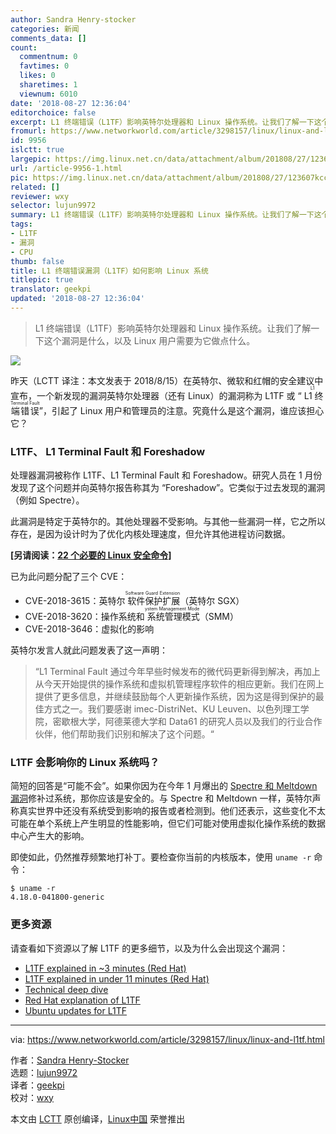 ```yaml
---
author: Sandra Henry-stocker
categories: 新闻
comments_data: []
count:
  commentnum: 0
  favtimes: 0
  likes: 0
  sharetimes: 1
  viewnum: 6010
date: '2018-08-27 12:36:04'
editorchoice: false
excerpt: L1 终端错误（L1TF）影响英特尔处理器和 Linux 操作系统。让我们了解一下这个漏洞是什么，以及 Linux 用户需要为它做点什么。
fromurl: https://www.networkworld.com/article/3298157/linux/linux-and-l1tf.html
id: 9956
islctt: true
largepic: https://img.linux.net.cn/data/attachment/album/201808/27/123607kcc0z80vz8qc7fjp.jpg
url: /article-9956-1.html
pic: https://img.linux.net.cn/data/attachment/album/201808/27/123607kcc0z80vz8qc7fjp.jpg.thumb.jpg
related: []
reviewer: wxy
selector: lujun9972
summary: L1 终端错误（L1TF）影响英特尔处理器和 Linux 操作系统。让我们了解一下这个漏洞是什么，以及 Linux 用户需要为它做点什么。
tags:
- L1TF
- 漏洞
- CPU
thumb: false
title: L1 终端错误漏洞（L1TF）如何影响 Linux 系统
titlepic: true
translator: geekpi
updated: '2018-08-27 12:36:04'
---
```



> 
> L1 终端错误（L1TF）影响英特尔处理器和 Linux 操作系统。让我们了解一下这个漏洞是什么，以及 Linux 用户需要为它做点什么。
> 
> 
> 


![](/data/attachment/album/201808/27/123607kcc0z80vz8qc7fjp.jpg)


昨天（LCTT 译注：本文发表于 2018/8/15）在英特尔、微软和红帽的安全建议中宣布，一个新发现的漏洞英特尔处理器（还有 Linux）的漏洞称为 L1TF 或 “<ruby> L1 终端错误 <rt>  L1 Terminal Fault </rt></ruby>”，引起了 Linux 用户和管理员的注意。究竟什么是这个漏洞，谁应该担心它？


### L1TF、 L1 Terminal Fault 和 Foreshadow


处理器漏洞被称作 L1TF、L1 Terminal Fault 和 Foreshadow。研究人员在 1 月份发现了这个问题并向英特尔报告称其为 “Foreshadow”。它类似于过去发现的漏洞（例如 Spectre）。


此漏洞是特定于英特尔的。其他处理器不受影响。与其他一些漏洞一样，它之所以存在，是因为设计时为了优化内核处理速度，但允许其他进程访问数据。


**[另请阅读：[22 个必要的 Linux 安全命令](https://www.networkworld.com/article/3272286/open-source-tools/22-essential-security-commands-for-linux.html)]**


已为此问题分配了三个 CVE：


* CVE-2018-3615：英特尔<ruby> 软件保护扩展 <rt>  Software Guard Extension </rt></ruby>（英特尔 SGX）
* CVE-2018-3620：操作系统和<ruby> 系统管理模式 <rt>  ystem Management Mode </rt></ruby>（SMM）
* CVE-2018-3646：虚拟化的影响


英特尔发言人就此问题发表了这一声明：



> 
> “L1 Terminal Fault 通过今年早些时候发布的微代码更新得到解决，再加上从今天开始提供的操作系统和虚拟机管理程序软件的相应更新。我们在网上提供了更多信息，并继续鼓励每个人更新操作系统，因为这是得到保护的最佳方式之一。我们要感谢 imec-DistriNet、KU Leuven、以色列理工学院，密歇根大学，阿德莱德大学和 Data61 的研究人员以及我们的行业合作伙伴，他们帮助我们识别和解决了这个问题。“
> 
> 
> 


### L1TF 会影响你的 Linux 系统吗？


简短的回答是“可能不会”。如果你因为在今年 1 月爆出的 [Spectre 和 Meltdown 漏洞](https://www.networkworld.com/article/3245813/security/meltdown-and-spectre-exploits-cutting-through-the-fud.html)修补过系统，那你应该是安全的。与 Spectre 和 Meltdown 一样，英特尔声称真实世界中还没有系统受到影响的报告或者检测到。他们还表示，这些变化不太可能在单个系统上产生明显的性能影响，但它们可能对使用虚拟化操作系统的数据中心产生大的影响。


即使如此，仍然推荐频繁地打补丁。要检查你当前的内核版本，使用 `uname -r` 命令：



```
$ uname -r
4.18.0-041800-generic
```

### 更多资源


请查看如下资源以了解 L1TF 的更多细节，以及为什么会出现这个漏洞：


* [L1TF explained in ~3 minutes (Red Hat)](https://www.youtube.com/watch?v=kBOsVt0iXE4&feature=youtu.be)
* [L1TF explained in under 11 minutes (Red Hat)](https://www.youtube.com/watch?v=kqg8_KH2OIQ)
* [Technical deep dive](https://www.redhat.com/en/blog/deeper-look-l1-terminal-fault-aka-foreshadow)
* [Red Hat explanation of L1TF](https://access.redhat.com/security/vulnerabilities/L1TF)
* [Ubuntu updates for L1TF](https://blog.ubuntu.com/2018/08/14/ubuntu-updates-for-l1-terminal-fault-vulnerabilities)




---


via: <https://www.networkworld.com/article/3298157/linux/linux-and-l1tf.html>


作者：[Sandra Henry-Stocker](https://www.networkworld.com/author/Sandra-Henry_Stocker/)  
 选题：[lujun9972](https://github.com/lujun9972)  
 译者：[geekpi](https://github.com/geekpi)  
 校对：[wxy](https://github.com/wxy)


本文由 [LCTT](https://github.com/LCTT/TranslateProject) 原创编译，[Linux中国](https://linux.cn/) 荣誉推出